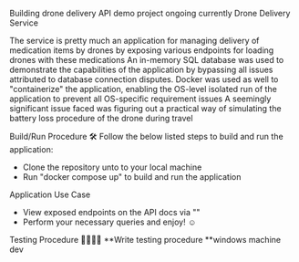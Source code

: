 Building drone delivery API demo project ongoing currently
Drone Delivery Service

The service is pretty much an application for managing delivery of medication items by drones by exposing various endpoints for loading drones with these medications
An in-memory SQL database was used to demonstrate the capabilities of the application by bypassing all issues attributed to database connection disputes.
Docker was used as well to "containerize" the application, enabling the OS-level isolated run of the application to prevent all OS-specific requirement issues
A seemingly significant issue faced was figuring out a practical way of simulating the battery loss procedure of the drone during travel

Build/Run Procedure 🛠
Follow the below listed steps to build and run the application:
- Clone the repository unto to your local machine
- Run "docker compose up" to build and run the application

Application Use Case
- View exposed endpoints on the API docs via "<docName>"
- Perform your necessary queries and enjoy! ☺️

Testing Procedure 🧪👨🏽‍🔬
**Write testing procedure
**windows machine dev